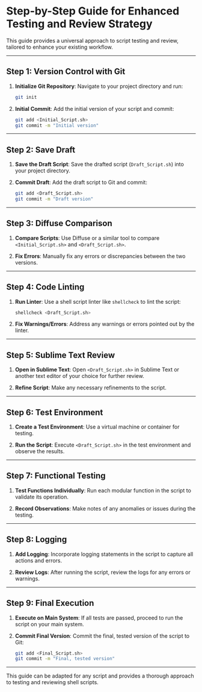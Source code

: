 
# Step-by-Step Guide for Enhanced Testing and Review Strategy

This guide provides a universal approach to script testing and review, tailored to enhance your existing workflow.

---

## Step 1: Version Control with Git

1. **Initialize Git Repository**: Navigate to your project directory and run:
    ```bash
    git init
    ```

2. **Initial Commit**: Add the initial version of your script and commit:
    ```bash
    git add <Initial_Script.sh>
    git commit -m "Initial version"
    ```

---

## Step 2: Save Draft

1. **Save the Draft Script**: Save the drafted script (`Draft_Script.sh`) into your project directory.

2. **Commit Draft**: Add the draft script to Git and commit:
    ```bash
    git add <Draft_Script.sh>
    git commit -m "Draft version"
    ```

---

## Step 3: Diffuse Comparison

1. **Compare Scripts**: Use Diffuse or a similar tool to compare `<Initial_Script.sh>` and `<Draft_Script.sh>`.

2. **Fix Errors**: Manually fix any errors or discrepancies between the two versions.

---

## Step 4: Code Linting

1. **Run Linter**: Use a shell script linter like `shellcheck` to lint the script:
    ```bash
    shellcheck <Draft_Script.sh>
    ```

2. **Fix Warnings/Errors**: Address any warnings or errors pointed out by the linter.

---

## Step 5: Sublime Text Review

1. **Open in Sublime Text**: Open `<Draft_Script.sh>` in Sublime Text or another text editor of your choice for further review.

2. **Refine Script**: Make any necessary refinements to the script.

---

## Step 6: Test Environment

1. **Create a Test Environment**: Use a virtual machine or container for testing.

2. **Run the Script**: Execute `<Draft_Script.sh>` in the test environment and observe the results.

---

## Step 7: Functional Testing

1. **Test Functions Individually**: Run each modular function in the script to validate its operation.

2. **Record Observations**: Make notes of any anomalies or issues during the testing.

---

## Step 8: Logging

1. **Add Logging**: Incorporate logging statements in the script to capture all actions and errors.

2. **Review Logs**: After running the script, review the logs for any errors or warnings.

---

## Step 9: Final Execution

1. **Execute on Main System**: If all tests are passed, proceed to run the script on your main system.

2. **Commit Final Version**: Commit the final, tested version of the script to Git:
    ```bash
    git add <Final_Script.sh>
    git commit -m "Final, tested version"
    ```

---

This guide can be adapted for any script and provides a thorough approach to testing and reviewing shell scripts.
